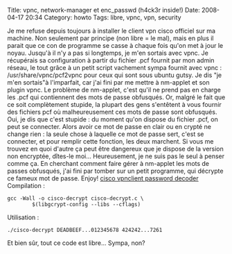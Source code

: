 Title: vpnc, network-manager et enc_passwd (h4ck3r inside!)
Date: 2008-04-17 20:34
Category: howto
Tags: libre, vpnc, vpn, security

Je me refuse depuis toujours à installer le client vpn cisco
officiel sur ma machine. Non seulement par principe (non libre = le
mal), mais en plus il parait que ce con de programme se casse à
chaque fois qu'on met à jour le noyau. Jusqu'à il n'y a pas si
longtemps, je m'en sortais avec vpnc. Je récupérais sa
configuration à partir du fichier .pcf fournit par mon admin
réseau, le tout grâce à un petit script vachement sympa fournit
avec vpnc : /usr/share/vpnc/pcf2vpnc pour ceux qui sont sous ubuntu
gutsy. Je dis "je m'en sortais"à l'imparfait, car j'ai fini par me
mettre à nm-applet et son plugin vpnc. Le problème de nm-applet,
c'est qu'il ne prend pas en charge les .pcf qui contiennent des
mots de passe obfusqués. Or, malgré le fait que ce soit
complètement stupide, la plupart des gens s'entêtent à vous fournir
des fichiers pcf où malheureusement ces mots de passe sont
obfusqués. Oui, je dis que c'est stupide : du moment qu'on dispose
du fichier .pcf, on peut se connecter. Alors avoir ce mot de passe
en clair ou en crypté ne change rien : la seule chose à laquelle ce
mot de passe sert, c'est se connecter, et pour remplir cette
fonction, les deux marchent. Si vous me trouvez en quoi d'autre ça
peut être dangereux que je dispose de la version non encryptée,
dîtes-le moi... Heureusement, je ne suis pas le seul à penser comme
ça. En cherchant comment faire gérer à nm-applet les mots de passes
obfusqués, j'ai fini par tomber sur un petit programme, qui
décrypte ce fameux mot de passe. Enjoy!
[cisco vpnclient password decoder](http://www.unix-ag.uni-kl.de/~massar/bin/cisco-decode?)
Compilation :

    gcc -Wall -o cisco-decrypt cisco-decrypt.c \
            $(libgcrypt-config --libs --cflags)

Utilisation :

    ./cisco-decrypt DEADBEEF...012345678 424242...7261

Et bien sûr, tout ce code est libre... Sympa, non?



